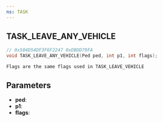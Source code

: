 ```yaml
---
ns: TASK
---
```

## TASK_LEAVE_ANY_VEHICLE

```c
// 0x504D54DF3F6F2247 0xDBDD79FA
void TASK_LEAVE_ANY_VEHICLE(Ped ped, int p1, int flags);
```

```
Flags are the same flags used in TASK_LEAVE_VEHICLE
```

## Parameters
* **ped**: 
* **p1**: 
* **flags**: 

